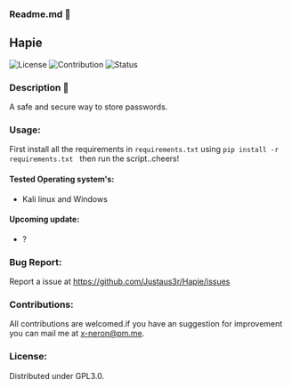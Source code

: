 ### Readme.md 👋
## Hapie
![License](https://img.shields.io/badge/License-GPL3.0-<brightgreen>)
![Contribution](https://img.shields.io/badge/Contributions-Welcome-<brightgreen>)
![Status](https://img.shields.io/badge/Status-Alive-<brightgreen>)
### Description 🔶
A safe and secure way to store passwords.
### Usage:
First install all the requirements in ```requirements.txt``` using ```pip install -r requirements.txt``` &nbsp;
then run the script..cheers!
 
#### Tested Operating system's:
- Kali linux and Windows
#### Upcoming update:
- ?
### Bug Report:
Report a issue at https://github.com/Justaus3r/Hapie/issues
### Contributions:
All contributions are welcomed.if you have an suggestion for improvement you can mail me at x-neron@pm.me.
### License:
Distributed under GPL3.0.
